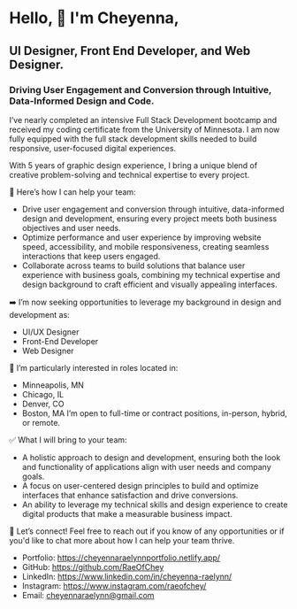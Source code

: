 # Hello, 👋 I'm Cheyenna,
## UI Designer, Front End Developer, and Web Designer.
### Driving User Engagement and Conversion through Intuitive, Data-Informed Design and Code.

I’ve nearly completed an intensive Full Stack Development bootcamp and received my coding certificate from the University of Minnesota. I am now fully equipped with the full stack development skills needed to build responsive, user-focused digital experiences.

With 5 years of graphic design experience, I bring a unique blend of creative problem-solving and technical expertise to every project.

💎 Here’s how I can help your team:
- Drive user engagement and conversion through intuitive, data-informed design and development, ensuring every project meets both business objectives and user needs.
- Optimize performance and user experience by improving website speed, accessibility, and mobile responsiveness, creating seamless interactions that keep users engaged.
- Collaborate across teams to build solutions that balance user experience with business goals, combining my technical expertise and design background to craft efficient and visually appealing interfaces.

➡️ I’m now seeking opportunities to leverage my background in design and development as:
- UI/UX Designer
- Front-End Developer
- Web Designer

📍 I’m particularly interested in roles located in:
- Minneapolis, MN
- Chicago, IL
- Denver, CO
- Boston, MA
I’m open to full-time or contract positions, in-person, hybrid, or remote.

✅ What I will bring to your team:
- A holistic approach to design and development, ensuring both the look and functionality of applications align with user needs and company goals.
- A focus on user-centered design principles to build and optimize interfaces that enhance satisfaction and drive conversions.
- An ability to leverage my technical skills and design experience to create digital products that make a measurable business impact.

💬 Let’s connect! Feel free to reach out if you know of any opportunities or if you'd like to chat more about how I can help your team thrive.
- Portfolio: https://cheyennaraelynnportfolio.netlify.app/
- GitHub: https://github.com/RaeOfChey  
- LinkedIn: https://www.linkedin.com/in/cheyenna-raelynn/
- Instagram: https://www.instagram.com/raeofchey/
- Email: cheyennaraelynn@gmail.com

<!---
RaeOfChey/RaeOfChey is a ✨ special ✨ repository because its `README.md` (this file) appears on your GitHub profile.
You can click the Preview link to take a look at your changes.
--->

